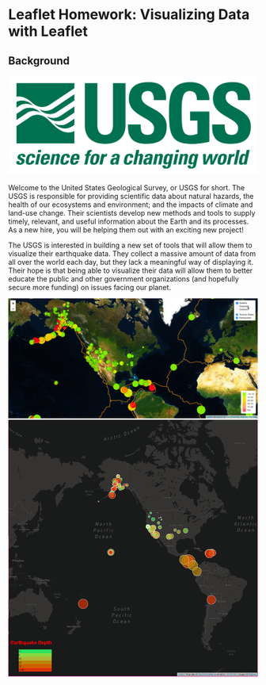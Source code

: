 # Leaflet Homework: Visualizing Data with Leaflet

## Background

![1-Logo](Images/1-Logo.png)

Welcome to the United States Geological Survey, or USGS for short. The USGS is responsible for providing scientific data about natural hazards, the health of our ecosystems and environment; and the impacts of climate and land-use change. Their scientists develop new methods and tools to supply timely, relevant, and useful information about the Earth and its processes. As a new hire, you will be helping them out with an exciting new project!

The USGS is interested in building a new set of tools that will allow them to visualize their earthquake data. They collect a massive amount of data from all over the world each day, but they lack a meaningful way of displaying it. Their hope is that being able to visualize their data will allow them to better educate the public and other government organizations (and hopefully secure more funding) on issues facing our planet.

[//]: # (### Before You Begin)

[//]: # ()
[//]: # (1. Create a new repository for this project called `leaflet-challenge`. **Do not add this homework to an existing repository**.)

[//]: # ()
[//]: # (2. Clone the new repository to your computer.)

[//]: # ()
[//]: # (3. Inside your local git repository, create a directory for the Leaflet challenge. Use the folder names to correspond to the challenges: **Leaflet-Step-1** and **Leaflet-Step-2**.)

[//]: # ()
[//]: # (4. This homework uses both **html** and **JavaScript** so be sure to add all the necessary files. These will be the main files to run for analysis.)

[//]: # ()
[//]: # (5. Push the above changes to GitHub or GitLab.)

[//]: # (## Your Task)

[//]: # ()
[//]: # (### Level 1: Basic Visualization)

[//]: # ()
[//]: # (![2-BasicMap]&#40;Images/2-BasicMap.png&#41;)

[//]: # ()
[//]: # (Your first task is to visualize an earthquake data set.)

[//]: # ()
[//]: # (1. **Get your data set**)

[//]: # ()
[//]: # (   ![3-Data]&#40;Images/3-Data.png&#41;)

[//]: # ()
[//]: # (   The USGS provides earthquake data in a number of different formats, updated every 5 minutes. Visit the [USGS GeoJSON Feed]&#40;http://earthquake.usgs.gov/earthquakes/feed/v1.0/geojson.php&#41; page and pick a data set to visualize. When you click on a data set, for example "All Earthquakes from the Past 7 Days", you will be given a JSON representation of that data. You will use the URL of this JSON to pull in the data for our visualization.)

[//]: # ()
[//]: # (   ![4-JSON]&#40;Images/4-JSON.png&#41;)

[//]: # ()
[//]: # (2. **Import & Visualize the Data**)

[//]: # ()
[//]: # (   Create a map using Leaflet that plots all of the earthquakes from your data set based on their longitude and latitude.)

[//]: # ()
[//]: # (   * Your data markers should reflect the magnitude of the earthquake by their size and and depth of the earthquake by color. Earthquakes with higher magnitudes should appear larger and earthquakes with greater depth should appear darker in color.)

[//]: # ()
[//]: # (   * **HINT:** The depth of the earth can be found as the third coordinate for each earthquake.)

[//]: # ()
[//]: # (   * Include popups that provide additional information about the earthquake when a marker is clicked.)

[//]: # ()
[//]: # (   * Create a legend that will provide context for your map data.)

[//]: # ()
[//]: # (   * Your visualization should look something like the map above.)

[//]: # ()
[//]: # (- - -)

[//]: # ()
[//]: # (### Level 2: More Data &#40;Optional&#41;)

[//]: # ()
![5-Advanced](Images/5-Advanced.png)
![5-Advanced](Images/dark_map.png)

[//]: # ()
[//]: # (The USGS wants you to plot a second data set on your map to illustrate the relationship between tectonic plates and seismic activity. You will need to pull in a second data set and visualize it alongside your original set of data. Data on tectonic plates can be found at <https://github.com/fraxen/tectonicplates>.)

[//]: # ()
[//]: # (In this step, you will:)

[//]: # ()
[//]: # (* Plot a second data set on our map.)

[//]: # ()
[//]: # (* Add a number of base maps to choose from as well as separate out our two different data sets into overlays that can be turned on and off independently.)

[//]: # ()
[//]: # (* Add layer controls to our map.)

[//]: # ()
[//]: # (- - -)

[//]: # ()
[//]: # (### Assessment)

[//]: # ()
[//]: # (Your final product will be assessed according to [this grading rubric]&#40;Leaflet_Grading_Rubric.pdf&#41;)

[//]: # ()
[//]: # (**Good luck!**)

[//]: # ()
[//]: # (## Rubric)

[//]: # ()
[//]: # ([Unit 15 Rubric - Leaflet Homework - Visualizing Data with Leaflet]&#40;https://docs.google.com/document/d/1kDNeT4a54ik_AZrHYN3LmVMqH0hDuiwbK2h5lHNxumQ/edit?usp=sharing&#41;)

[//]: # ()
[//]: # (___)

[//]: # (© 2021  Trilogy Education Services, a 2U, Inc. brand. All Rights Reserved.	)
